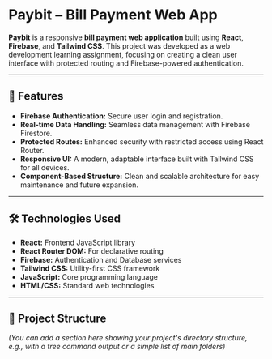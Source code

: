 # Paybit – Bill Payment Web App

**Paybit** is a responsive **bill payment web application** built using **React**, **Firebase**, and **Tailwind CSS**. This project was developed as a web development learning assignment, focusing on creating a clean user interface with protected routing and Firebase-powered authentication.

---

## 🚀 Features

* **Firebase Authentication:** Secure user login and registration.
* **Real-time Data Handling:** Seamless data management with Firebase Firestore.
* **Protected Routes:** Enhanced security with restricted access using React Router.
* **Responsive UI:** A modern, adaptable interface built with Tailwind CSS for all devices.
* **Component-Based Structure:** Clean and scalable architecture for easy maintenance and future expansion.

---

## 🛠️ Technologies Used

* **React:** Frontend JavaScript library
* **React Router DOM:** For declarative routing
* **Firebase:** Authentication and Database services
* **Tailwind CSS:** Utility-first CSS framework
* **JavaScript:** Core programming language
* **HTML/CSS:** Standard web technologies

---

## 📂 Project Structure

*(You can add a section here showing your project's directory structure, e.g., with a tree command output or a simple list of main folders)*
